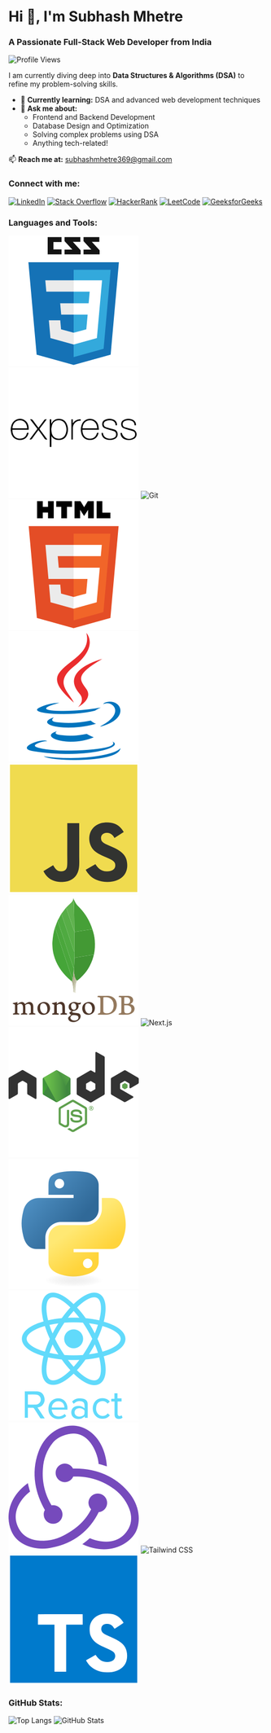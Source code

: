 # Hi 👋, I'm Subhash Mhetre
### A Passionate Full-Stack Web Developer from India

![Profile Views](https://komarev.com/ghpvc/?username=subhashcode369&label=Profile%20views&color=0e75b6&style=flat)

I am currently diving deep into **Data Structures & Algorithms (DSA)** to refine my problem-solving skills.

- 🌱 **Currently learning:** DSA and advanced web development techniques
- 💬 **Ask me about:**  
   - Frontend and Backend Development  
   - Database Design and Optimization  
   - Solving complex problems using DSA  
   - Anything tech-related!

📫 **Reach me at:** [subhashmhetre369@gmail.com](mailto:subhashmhetre369@gmail.com)

### Connect with me:
[![LinkedIn](https://raw.githubusercontent.com/rahuldkjain/github-profile-readme-generator/master/src/images/icons/Social/linked-in-alt.svg)](https://linkedin.com/in/subhashmhetre369)
[![Stack Overflow](https://raw.githubusercontent.com/rahuldkjain/github-profile-readme-generator/master/src/images/icons/Social/stack-overflow.svg)](https://stackoverflow.com/users/27586529)
[![HackerRank](https://raw.githubusercontent.com/rahuldkjain/github-profile-readme-generator/master/src/images/icons/Social/hackerrank.svg)](https://www.hackerrank.com/subhashmhetre369)
[![LeetCode](https://raw.githubusercontent.com/rahuldkjain/github-profile-readme-generator/master/src/images/icons/Social/leet-code.svg)](https://www.leetcode.com/subhash1369)
[![GeeksforGeeks](https://raw.githubusercontent.com/rahuldkjain/github-profile-readme-generator/master/src/images/icons/Social/geeks-for-geeks.svg)](https://auth.geeksforgeeks.org/user/subhashmhetre369)

### Languages and Tools:
![CSS3](https://raw.githubusercontent.com/devicons/devicon/master/icons/css3/css3-original-wordmark.svg)
![Express](https://raw.githubusercontent.com/devicons/devicon/master/icons/express/express-original-wordmark.svg)
![Git](https://www.vectorlogo.zone/logos/git-scm/git-scm-icon.svg)
![HTML5](https://raw.githubusercontent.com/devicons/devicon/master/icons/html5/html5-original-wordmark.svg)
![Java](https://raw.githubusercontent.com/devicons/devicon/master/icons/java/java-original.svg)
![JavaScript](https://raw.githubusercontent.com/devicons/devicon/master/icons/javascript/javascript-original.svg)
![MongoDB](https://raw.githubusercontent.com/devicons/devicon/master/icons/mongodb/mongodb-original-wordmark.svg)
![Next.js](https://cdn.worldvectorlogo.com/logos/nextjs-2.svg)
![Node.js](https://raw.githubusercontent.com/devicons/devicon/master/icons/nodejs/nodejs-original-wordmark.svg)
![Python](https://raw.githubusercontent.com/devicons/devicon/master/icons/python/python-original.svg)
![React](https://raw.githubusercontent.com/devicons/devicon/master/icons/react/react-original-wordmark.svg)
![Redux](https://raw.githubusercontent.com/devicons/devicon/master/icons/redux/redux-original.svg)
![Tailwind CSS](https://www.vectorlogo.zone/logos/tailwindcss/tailwindcss-icon.svg)
![TypeScript](https://raw.githubusercontent.com/devicons/devicon/master/icons/typescript/typescript-original.svg)

### GitHub Stats:
![Top Langs](https://github-readme-stats.vercel.app/api/top-langs?username=subhashcode369&show_icons=true&locale=en&layout=compact)
![GitHub Stats](https://github-readme-stats.vercel.app/api?username=subhashcode369&show_icons=true&locale=en)
